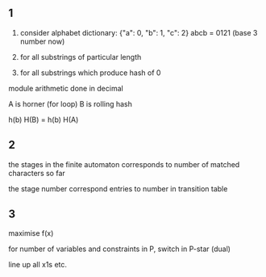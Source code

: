 <!-- SPDX-License-Identifier: zlib-acknowledgement -->

## 1
1. consider alphabet dictionary: {"a": 0, "b": 1, "c": 2}
abcb = 0121 (base 3 number now)

2. for all substrings of particular length

3. for all substrings which produce hash of 0

module arithmetic done in decimal

A is horner (for loop)
B is rolling hash

h(b)
H(B) = h(b)
H(A)

## 2
the stages in the finite automaton corresponds to number of matched characters so far

the stage number correspond entries to number in transition table

## 3
maximise f(x)

for number of variables and constraints in P, switch in P-star (dual)

line up all x1s etc.
